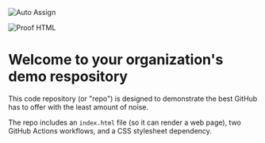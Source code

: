 ![Auto Assign](https://github.com/FrontendPops/demo-repository/actions/workflows/auto-assign.yml/badge.svg)

![Proof HTML](https://github.com/FrontendPops/demo-repository/actions/workflows/proof-html.yml/badge.svg)

# Welcome to your organization's demo respository
This code repository (or "repo") is designed to demonstrate the best GitHub has to offer with the least amount of noise.

The repo includes an `index.html` file (so it can render a web page), two GitHub Actions workflows, and a CSS stylesheet dependency.
